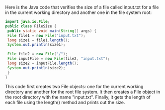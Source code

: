 Here is the Java code that verifies the size of a file called input.txt for a file in the current working directory and another one in the file system root:
```java
import java.io.File;
public class FileSize {
 public static void main(String[] args) {
 File file1 = new File("input.txt");
 long size1 = file1.length();
 System.out.println(size1);
 
 File file2 = new File("/");
 File inputFile = new File(file2, "input.txt");
 long size2 = inputFile.length();
 System.out.println(size2);
 }
}
```
This code first creates two File objects: one for the current working directory and another for the root file system. It then creates a File object in the root directory with the name "input.txt". Finally, it gets the length of each file using the length() method and prints out the size.


